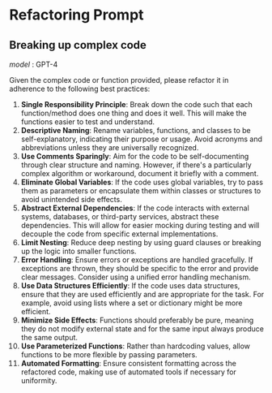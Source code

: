 # Refactoring Prompt


## Breaking up complex code
_model_ : GPT-4

Given the complex code or function provided, please refactor it in adherence to the following best practices:

1. **Single Responsibility Principle**: Break down the code such that each function/method does one thing and does it well. This will make the functions easier to test and understand.
2. **Descriptive Naming**: Rename variables, functions, and classes to be self-explanatory, indicating their purpose or usage. Avoid acronyms and abbreviations unless they are universally recognized.
3. **Use Comments Sparingly**: Aim for the code to be self-documenting through clear structure and naming. However, if there's a particularly complex algorithm or workaround, document it briefly with a comment.
4. **Eliminate Global Variables**: If the code uses global variables, try to pass them as parameters or encapsulate them within classes or structures to avoid unintended side effects.
5. **Abstract External Dependencies**: If the code interacts with external systems, databases, or third-party services, abstract these dependencies. This will allow for easier mocking during testing and will decouple the code from specific external implementations.
6. **Limit Nesting**: Reduce deep nesting by using guard clauses or breaking up the logic into smaller functions.
7. **Error Handling**: Ensure errors or exceptions are handled gracefully. If exceptions are thrown, they should be specific to the error and provide clear messages. Consider using a unified error handling mechanism.
8. **Use Data Structures Efficiently**: If the code uses data structures, ensure that they are used efficiently and are appropriate for the task. For example, avoid using lists where a set or dictionary might be more efficient.
9. **Minimize Side Effects**: Functions should preferably be pure, meaning they do not modify external state and for the same input always produce the same output.
10. **Use Parameterized Functions**: Rather than hardcoding values, allow functions to be more flexible by passing parameters.
11. **Automated Formatting**: Ensure consistent formatting across the refactored code, making use of automated tools if necessary for uniformity.